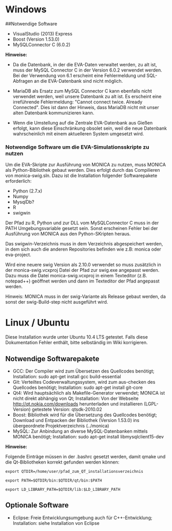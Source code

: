 # Windows

##Notwendige Software

* VisualStudio (2013) Express
* Boost (Version 1.53.0)
* MySQLConnector C (6.0.2) 

**Hinweise:**

* Da die Datenbank, in der die EVA-Daten verwaltet werden, zu alt ist, muss der MySQL Connector C in der Version 6.0.2 verwendet werden. Bei der Verwendung von 6.1 erscheint eine Fehlermeldung und SQL-Abfragen an die EVA-Datenbank sind nicht möglich.

* MariaDB als Ersatz zum MySQL Connector C kann ebenfalls nicht verwendet werden, weil unsere Datenbank zu alt ist. Es erscheint eine irreführende Fehlermeldung: "Cannot connect twice. Already Connected". Dies ist dann der Hinweis, dass MariaDB nicht mit unser alten Datenbank kommunizieren kann.

* Wenn die Umstellung auf die Zentrale EVA-Datenbank aus Gießen erfolgt, kann diese Einschränkung obsolet sein, weil die neue Datenbank wahrscheinlich mit einem aktuelleren System umgesetzt wird.

### Notwendige Software um die EVA-Simulationsskripte zu nutzen

Um die EVA-Skripte zur Ausführung von MONICA zu nutzen, muss MONICA als Python-Bibliothek gebaut werden. Dies erfolgt durch das Compilieren von monica-swig.sln. Dazu ist die Installation folgender Softwarepakete erforderlich:

* Python (2.7.x)
* Numpy
* MysqlDb? 
* R
* swigwin 

Der Pfad zu R, Python und zur DLL vom MySQLConnector C muss in der PATH Umgebungsvariable gesetzt sein. Sonst erscheinen Fehler bei der Ausführung von MONICA aus den Python-SKripten heraus. 

Das swigwin-Verzeichnis muss in dem Verzeichnis abgespeichert werden, in dem sich auch die anderen Repositories befinden wie z.B: monica oder eva-project. 

Wird eine neuere swig Version als 2.10.0 verwendet so muss zusätzlich in der monica-swig.vcxproj Datei der Pfad zur swig.exe angepasst werden. Dazu muss die Datei monica-swig.vcxproj in einem Texteditor (z.B. notepad++) geöffnet werden und dann im Texteditor der Pfad angepasst werden.

Hinweis: MONICA muss in der swig-Variante als Release gebaut werden, da sonst der swig-Build-step nicht ausgeführt wird.

# Linux / Ubuntu

Diese Installation wurde unter Ubuntu 10.4 LTS getestet. Falls diese Dokumentation Fehler enthält, bitte selbständig im Wiki korrigieren.

## Notwendige Softwarepakete

* GCC: Der Compiler wird zum Übersetzen des Quellcodes benötigt; Installation: sudo apt-get install gcc build-essential 
* Git: Verteiltes Codeverwaltungssystem, wird zum aus-checken des Quellcodes benötigt; Installation: sudo apt-get install git-core 
* Qt4: Wird hauptsächlich als Makefile-Generator verwendet; MONICA ist nicht direkt abhängig von Qt; Installation: Von der Webseite  http://qt.nokia.com/downloads herunterladen und installieren (LGPL-Version) getestete Version: qtsdk-2010.02
* Boost: Bibliothek wird für die Übersetzung des Quellcodes benötigt; Download und Entpacken der Bibliothek (Version 1.53.0) ins übergeordnete Projektverzeichnis (../monica)
* MySQL: Zur Anbindung an diverse MySQL-Datenbanken mittels MONICA benötigt; Installation: sudo apt-get install libmysqlclient15-dev 

**Hinweise:**

Folgende Einträge müssen in der .bashrc gesetzt werden, damit qmake und die Qt-Bibliotheken korrekt gefunden werden können:

``export QTDIR=/home/user/pfad_zum_QT_installationsverzeichnis``

``export PATH=$QTDIR/bin:$QTDIR/qt/bin:$PATH``

``export LD_LIBRARY_PATH=$QTDIR/lib:$LD_LIBRARY_PATH``

    

## Optionale Software

* Eclipse: Freie Entwicklungsumgebung auch für C++-Entwicklung; Installation: siehe Installation von Eclipse 